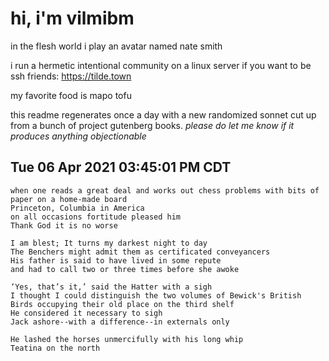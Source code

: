 # hi, i'm vilmibm

in the flesh world i play an avatar named nate smith

i run a hermetic intentional community on a linux server if you want to be ssh friends: https://tilde.town

my favorite food is mapo tofu

this readme regenerates once a day with a new randomized sonnet cut up from a bunch of project gutenberg books.
_please do let me know if it produces anything objectionable_

## Tue 06 Apr 2021 03:45:01 PM CDT

    when one reads a great deal and works out chess problems with bits of paper on a home-made board
    Princeton, Columbia in America
    on all occasions fortitude pleased him
    Thank God it is no worse
    
    I am blest; It turns my darkest night to day
    The Benchers might admit them as certificated conveyancers
    His father is said to have lived in some repute
    and had to call two or three times before she awoke
    
    ‘Yes, that’s it,’ said the Hatter with a sigh
    I thought I could distinguish the two volumes of Bewick's British Birds occupying their old place on the third shelf
    He considered it necessary to sigh
    Jack ashore--with a difference--in externals only
    
    He lashed the horses unmercifully with his long whip
    Teatina on the north
